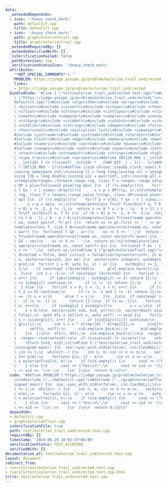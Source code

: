 ```yaml
---
data:
  _extendedDependsOn:
  - icon: ':heavy_check_mark:'
    path: default/t.cpp
    title: default/t.cpp
  - icon: ':heavy_check_mark:'
    path: graph/eulerianTrail.cpp
    title: graph/eulerianTrail.cpp
  _extendedRequiredBy: []
  _extendedVerifiedWith: []
  _isVerificationFailed: false
  _pathExtension: cpp
  _verificationStatusIcon: ':heavy_check_mark:'
  attributes:
    '*NOT_SPECIAL_COMMENTS*': ''
    PROBLEM: https://judge.yosupo.jp/problem/eulerian_trail_undirected
    links:
    - https://judge.yosupo.jp/problem/eulerian_trail_undirected
  bundledCode: "#line 1 \"test/eulerian_trail_undirected.test.cpp\"\n#define PROBLEM\
    \ \"https://judge.yosupo.jp/problem/eulerian_trail_undirected\"\n\n#line 1 \"\
    default/t.cpp\"\n#include <algorithm>\n#include <array>\n#include <bit>\n#include\
    \ <bitset>\n#include <cassert>\n#include <cctype>\n#include <cfenv>\n#include\
    \ <cfloat>\n#include <chrono>\n#include <cinttypes>\n#include <climits>\n#include\
    \ <cmath>\n#include <compare>\n#include <complex>\n#include <concepts>\n#include\
    \ <cstdarg>\n#include <cstddef>\n#include <cstdint>\n#include <cstdio>\n#include\
    \ <cstdlib>\n#include <cstring>\n#include <deque>\n#include <fstream>\n#include\
    \ <functional>\n#include <initializer_list>\n#include <iomanip>\n#include <ios>\n\
    #include <iostream>\n#include <istream>\n#include <iterator>\n#include <limits>\n\
    #include <list>\n#include <map>\n#include <memory>\n#include <new>\n#include <numbers>\n\
    #include <numeric>\n#include <ostream>\n#include <queue>\n#include <random>\n\
    #include <ranges>\n#include <set>\n#include <span>\n#include <sstream>\n#include\
    \ <stack>\n#include <streambuf>\n#include <string>\n#include <tuple>\n#include\
    \ <type_traits>\n#include <variant>\n\n#define INT128_MAX (__int128)(((unsigned\
    \ __int128) 1 << ((sizeof(__int128) * __CHAR_BIT__) - 1)) - 1)\n#define INT128_MIN\
    \ (-INT128_MAX - 1)\n\n#define clock chrono::steady_clock::now().time_since_epoch().count()\n\
    \nusing namespace std;\n\nusing ll = long long;\nusing ull = unsigned long long;\n\
    using ldb = long double;\nusing pii = pair<int, int>;\nusing pll = pair<ll, ll>;\n\
    \ntemplate<ranges::forward_range rng, class T = ranges::range_value_t<rng>, class\
    \ OP = plus<T>>\nvoid pSum(rng &&v) {\n  if (!v.empty())\n    for(T p = v[0];\
    \ T &x : v | views::drop(1))\n      x = p = OP()(p, x);\n}\ntemplate<ranges::forward_range\
    \ rng, class T = ranges::range_value_t<rng>, class OP>\nvoid pSum(rng &&v, OP\
    \ op) {\n  if (!v.empty())\n    for(T p = v[0]; T &x : v | views::drop(1))\n \
    \     x = p = op(p, x);\n}\ntemplate<class T>\nT floorDiv(T a, T b) {\n  if (b\
    \ < 0) a *= -1, b *= -1;\n  return a >= 0 ? a / b : (a - b + 1) / b;\n}\ntemplate<class\
    \ T>\nT ceilDiv(T a, T b) {\n  if (b < 0) a *= -1, b *= -1;\n  return a >= 0 ?\
    \ (a + b - 1) / b : a / b;\n}\ntemplate<class T>\nostream& operator<<(ostream&\
    \ os, const pair<T, T> pr) {\n  return os << pr.first << ' ' << pr.second;\n}\n\
    template<class T, size_t N>\nostream& operator<<(ostream& os, const array<T, N>\
    \ &arr) {\n  for(const T &X : arr)\n    os << X << ' ';\n  return os;\n}\ntemplate<class\
    \ T>\nostream& operator<<(ostream& os, const vector<T> &vec) {\n  for(const T\
    \ &X : vec)\n    os << X << ' ';\n  return os;\n}\ntemplate<class T>\nostream&\
    \ operator<<(ostream& os, const set<T> &s) {\n  for(const T &x : s)\n    os <<\
    \ x << ' ';\n  return os;\n}\n#line 1 \"graph/eulerianTrail.cpp\"\ntemplate<bool\
    \ directed = false, bool circuit = false>\narray<vector<int>, 2> eulerianTrail(int\
    \ n, vector<array<int, 2>> &e) {\n  vector<int> indeg(n), outdeg(n);\n  vector<vector<int>>\
    \ g(n);\n  for(int i = 0; auto [u, v] : e) {\n    outdeg[u] += 1, indeg[v] +=\
    \ 1;\n    if constexpr (!directed)\n      g[v].emplace_back(i);\n    g[u].emplace_back(i++);\n\
    \  }\n\n  int s = -1;\n  if constexpr (directed) {\n    for(int v = 0; v < n;\
    \ v++) {\n      if (abs(indeg[v] - outdeg[v]) >= 2) return {};\n      if (outdeg[v]\
    \ <= indeg[v]) continue;\n      if (s != -1) return {};\n      s = v;\n    }\n\
    \  } else {\n    for(int v = 0, t = -1; v < n; v++) {\n      if ((indeg[v] + outdeg[v])\
    \ % 2 == 0) continue;\n      if (s != -1 and t != -1) return {};\n      if (s\
    \ == -1) s = v;\n      else t = v;\n    }\n  }\n\n  if constexpr (circuit)\n \
    \   if (s != -1) \n      return {};\n\n  if (s == -1)\n    for(int v = 0; v <\
    \ n; v++)\n      if (indeg[v] | outdeg[v])\n        s = v;\n\n  if (s == -1)\n\
    \    s = 0;\n\n  vector<int> vid, eid, ptr(n);\n  vector<bool> visE(ssize(e),\
    \ false);\n  auto dfs = [&](int v, auto self) -> void {\n    for(int &i = ptr[v];\
    \ i < ssize(g[v]); i++) {\n      if (visE[g[v][i]]) continue;\n      int tmp =\
    \ g[v][i];\n      int x = v ^ e[tmp][0] ^ e[tmp][1];\n      visE[tmp] = true;\n\
    \      self(x, self);\n      vid.emplace_back(x);\n      eid.emplace_back(tmp);\n\
    \    }\n  };\n\n  dfs(s, dfs);\n  vid.emplace_back(s);\n\n  ranges::reverse(vid);\n\
    \  ranges::reverse(eid);\n\n  if (ssize(eid) != ssize(e))\n    return {};\n  else\n\
    \    return {vid, eid};\n}\n#line 5 \"test/eulerian_trail_undirected.test.cpp\"\
    \n\nsigned main() {\n  ios::sync_with_stdio(false), cin.tie(NULL);\n\n  int t;\
    \ cin >> t;\n  while(t--) {\n    int n, m; cin >> n >> m;\n    vector<array<int,\
    \ 2>> e(m);\n    for(auto &[u, v] : e)\n      cin >> u >> v;\n    auto [vid, eid]\
    \ = eulerianTrail(n, e);\n    if (vid.empty()) {\n      cout << \"No\\n\"; \n\
    \    } else {\n      cout << \"Yes\\n\";\n      cout << vid << '\\n';\n      cout\
    \ << eid << '\\n';\n    }\n  }\n\n  return 0;\n}\n"
  code: "#define PROBLEM \"https://judge.yosupo.jp/problem/eulerian_trail_undirected\"\
    \n\n#include \"../default/t.cpp\"\n#include \"../graph/eulerianTrail.cpp\"\n\n\
    signed main() {\n  ios::sync_with_stdio(false), cin.tie(NULL);\n\n  int t; cin\
    \ >> t;\n  while(t--) {\n    int n, m; cin >> n >> m;\n    vector<array<int, 2>>\
    \ e(m);\n    for(auto &[u, v] : e)\n      cin >> u >> v;\n    auto [vid, eid]\
    \ = eulerianTrail(n, e);\n    if (vid.empty()) {\n      cout << \"No\\n\"; \n\
    \    } else {\n      cout << \"Yes\\n\";\n      cout << vid << '\\n';\n      cout\
    \ << eid << '\\n';\n    }\n  }\n\n  return 0;\n}\n"
  dependsOn:
  - default/t.cpp
  - graph/eulerianTrail.cpp
  isVerificationFile: true
  path: test/eulerian_trail_undirected.test.cpp
  requiredBy: []
  timestamp: '2024-06-29 18:02:37+08:00'
  verificationStatus: TEST_ACCEPTED
  verifiedWith: []
documentation_of: test/eulerian_trail_undirected.test.cpp
layout: document
redirect_from:
- /verify/test/eulerian_trail_undirected.test.cpp
- /verify/test/eulerian_trail_undirected.test.cpp.html
title: test/eulerian_trail_undirected.test.cpp
---
```

